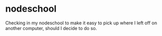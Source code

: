 # nodeschool
Checking in my nodeschool to make it easy to pick up where I left off on another computer, should I decide to do so.
